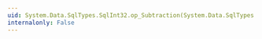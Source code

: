```yaml
---
uid: System.Data.SqlTypes.SqlInt32.op_Subtraction(System.Data.SqlTypes.SqlInt32,System.Data.SqlTypes.SqlInt32)
internalonly: False
---
```

